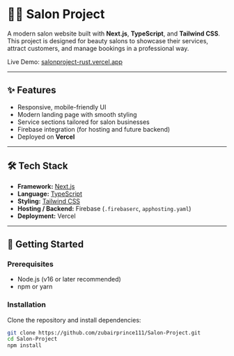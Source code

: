 # 💇‍♀️ Salon Project

A modern salon website built with **Next.js**, **TypeScript**, and **Tailwind CSS**.  
This project is designed for beauty salons to showcase their services, attract customers, and manage bookings in a professional way.

Live Demo: [salonproject-rust.vercel.app](https://salonproject-rust.vercel.app)

---

## ✨ Features
- Responsive, mobile-friendly UI
- Modern landing page with smooth styling
- Service sections tailored for salon businesses
- Firebase integration (for hosting and future backend)
- Deployed on **Vercel**

---

## 🛠 Tech Stack
- **Framework:** [Next.js](https://nextjs.org/)
- **Language:** [TypeScript](https://www.typescriptlang.org/)
- **Styling:** [Tailwind CSS](https://tailwindcss.com/)
- **Hosting / Backend:** Firebase (`.firebaserc`, `apphosting.yaml`)
- **Deployment:** Vercel

---

## 🚀 Getting Started

### Prerequisites
- Node.js (v16 or later recommended)
- npm or yarn

### Installation
Clone the repository and install dependencies:
```bash
git clone https://github.com/zubairprince111/Salon-Project.git
cd Salon-Project
npm install


